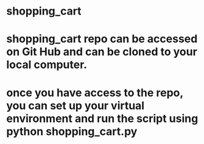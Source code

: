 # shopping_cart

# shopping_cart repo can be accessed on Git Hub and can be cloned to your local computer.

# once you have access to the repo, you can set up your virtual environment and run the script using python shopping_cart.py

